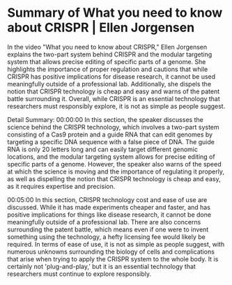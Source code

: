 # Summary of What you need to know about CRISPR | Ellen Jorgensen

In the video "What you need to know about CRISPR," Ellen Jorgensen explains the two-part system behind CRISPR and the modular targeting system that allows precise editing of specific parts of a genome. She highlights the importance of proper regulation and cautions that while CRISPR has positive implications for disease research, it cannot be used meaningfully outside of a professional lab. Additionally, she dispels the notion that CRISPR technology is cheap and easy and warns of the patent battle surrounding it. Overall, while CRISPR is an essential technology that researchers must responsibly explore, it is not as simple as people suggest.

Detail Summary: 
00:00:00
In this section, the speaker discusses the science behind the CRISPR technology, which involves a two-part system consisting of a Cas9 protein and a guide RNA that can edit genomes by targeting a specific DNA sequence with a false piece of DNA. The guide RNA is only 20 letters long and can easily target different genomic locations, and the modular targeting system allows for precise editing of specific parts of a genome. However, the speaker also warns of the speed at which the science is moving and the importance of regulating it properly, as well as dispelling the notion that CRISPR technology is cheap and easy, as it requires expertise and precision.

00:05:00
In this section, CRISPR technology cost and ease of use are discussed. While it has made experiments cheaper and faster, and has positive implications for things like disease research, it cannot be done meaningfully outside of a professional lab. There are also concerns surrounding the patent battle, which means even if one were to invent something using the technology, a hefty licensing fee would likely be required. In terms of ease of use, it is not as simple as people suggest, with numerous unknowns surrounding the biology of cells and complications that arise when trying to apply the CRISPR system to the whole body. It is certainly not 'plug-and-play,' but it is an essential technology that researchers must continue to explore responsibly.


